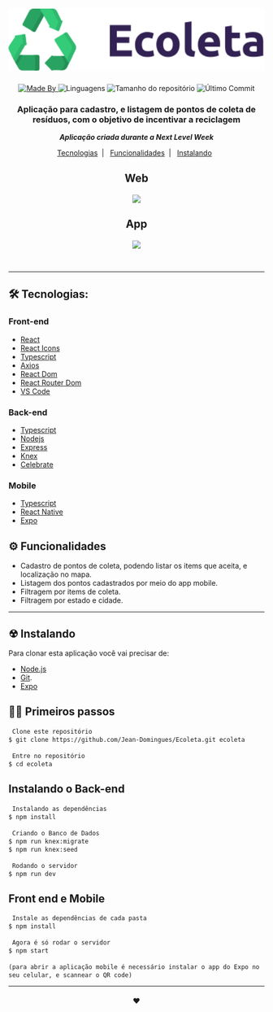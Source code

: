 <h1 align="center">
    <img alt="Mais filmes" width="600" src="https://github.com/Jean-Domingues/Ecoleta/blob/master/frontend/src/assets/logo.svg" />
    <br>
</h1>

<p align="center">
  <a href="https://www.linkedin.com/in/jeandomingues-desenvolvedor-react-front-end/">
  <img alt="Made By" src="https://img.shields.io/static/v1?label=Made%20By&message=Jean%20Domingues&color=green&style=for-the-badge">
	</a>
  
  <img alt="Linguagens" src="https://img.shields.io/github/languages/count/Jean-Domingues/Ecoleta?style=for-the-badge&color=green">
   
  <img alt="Tamanho do repositório" src="https://img.shields.io/github/repo-size/Jean-Domingues/Ecoleta?style=for-the-badge&color=green">
  
  <img alt="Último Commit" src="https://img.shields.io/github/last-commit/Jean-Domingues/Ecoleta?color=green&style=for-the-badge">
</p>

<h3 align="center">
Aplicação para cadastro, e listagem de pontos de coleta de resíduos, com o objetivo de incentivar a reciclagem
</h3>

<p align="center"> <i><b>Aplicação criada durante a Next Level Week</i></b></p>

<p align="center">
  <a href="#-tecnologias">Tecnologias</a>&nbsp;&nbsp;|&nbsp;&nbsp;
  <a href="#-funcionalidades">Funcionalidades</a>&nbsp;&nbsp;|&nbsp;&nbsp;
  <a href="#-instalando">Instalando</a>&nbsp;&nbsp;
</p>


<h2 align="center">Web</h2>
<p align="center"> 
 <img width="600" src="#" align="center"/>
</p>


<h2 align="center">App</h2>
<p align="center"> 
 <img width="600" src="#" align="center"/>
</p>

<br/>
<hr/>

## 🛠 Tecnologias:

### Front-end
-  [React](https://reactjs.org/docs/getting-started.html)
-  [React Icons](https://react-icons.github.io/react-icons/)
-  [Typescript](https://www.typescriptlang.org/)
-  [Axios](https://www.npmjs.com/package/axios)
-  [React Dom](https://www.npmjs.com/package/react-dom)
-  [React Router Dom](https://www.npmjs.com/package/react-router-dom)
-  [VS Code](https://code.visualstudio.com/)

### Back-end
-  [Typescript](https://www.typescriptlang.org/)
-  [Nodejs](https://nodejs.org/en/)
-  [Express](https://expressjs.com/pt-br/)
-  [Knex](http://knexjs.org/)
-  [Celebrate](https://github.com/arb/celebrate)

### Mobile
-  [Typescript](https://www.typescriptlang.org/)
-  [React Native](https://reactnative.dev/)
-  [Expo](https://expo.io/)


## ⚙ Funcionalidades
- Cadastro de pontos de coleta, podendo listar os items que aceita, e localização no mapa.
- Listagem dos pontos cadastrados por meio do app mobile.
- Filtragem por items de coleta.
- Filtragem por estado e cidade.

<hr/>

## ☢ Instalando

Para clonar esta aplicação você vai precisar de: 
- [Node.js](https://nodejs.org/en)
- [Git](https://git-scm.com).
- [Expo](https://expo.io/)

## 👶🏻 Primeiros passos

```
 Clone este repositório
$ git clone https://github.com/Jean-Domingues/Ecoleta.git ecoleta

 Entre no repositório
$ cd ecoleta
```
## Instalando o Back-end
```
 Instalando as dependências
$ npm install

 Criando o Banco de Dados
$ npm run knex:migrate
$ npm run knex:seed

 Rodando o servidor
$ npm run dev
```
## Front end e Mobile
```
 Instale as dependências de cada pasta 
$ npm install

 Agora é só rodar o servidor  
$ npm start

(para abrir a aplicação mobile é necessário instalar o app do Expo no seu celular, e scannear o QR code)
```
<hr/>

<h4 align="center">
    ❤
</h4>
